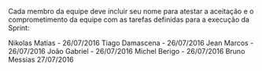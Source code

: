 Cada membro da equipe deve incluir seu nome para atestar a aceitação e o comprometimento da equipe com as tarefas definidas para a execução da Sprint:

Nikolas Matias - 26/07/2016
Tiago Damascena - 26/07/2016
Jean Marcos - 26/07/2016
João Gabriel - 26/07/2016
Michel Berigo - 26/07/2016
Bruno Messias 27/07/2016
